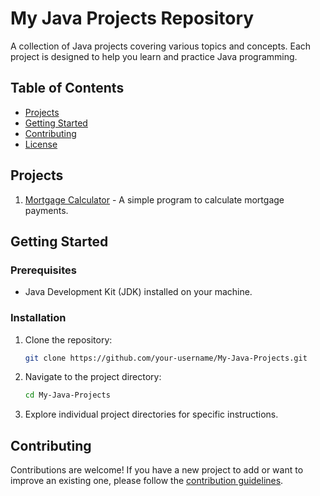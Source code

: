 # My Java Projects Repository

A collection of Java projects covering various topics and concepts. Each project is designed to help you learn and practice Java programming.

## Table of Contents

- [Projects](#projects)
- [Getting Started](#getting-started)
- [Contributing](#contributing)
- [License](#license)

## Projects

1. [Mortgage Calculator](MortgageCalculator/README.md) - A simple program to calculate mortgage payments.

<!-- Add new projects here with links to their READMEs -->

## Getting Started

### Prerequisites

- Java Development Kit (JDK) installed on your machine.

### Installation

1. Clone the repository:

   ```bash
   git clone https://github.com/your-username/My-Java-Projects.git
   ```

2. Navigate to the project directory:

   ```bash
   cd My-Java-Projects
   ```

3. Explore individual project directories for specific instructions.

## Contributing

Contributions are welcome! If you have a new project to add or want to improve an existing one, please follow the [contribution guidelines](CONTRIBUTING.md).
